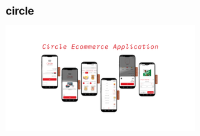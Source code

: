 # circle

<div style="display:flex; justify-content: center; align-items: center">
  <img src='demo/mockup.png' width='800'/>
</div>
